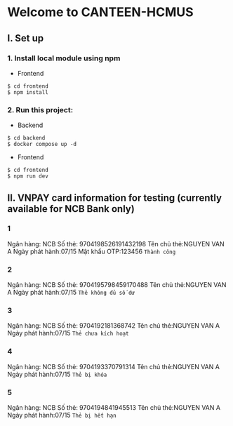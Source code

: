# Welcome to CANTEEN-HCMUS

## I. Set up

### 1. Install local module using npm

-   Frontend

```
$ cd frontend
$ npm install
```

### 2. Run this project:

-   Backend

```
$ cd backend
$ docker compose up -d
```

-   Frontend

```
$ cd frontend
$ npm run dev
```

## II. VNPAY card information for testing (currently available for NCB Bank only)

### 1

Ngân hàng: NCB
Số thẻ: 9704198526191432198
Tên chủ thẻ:NGUYEN VAN A
Ngày phát hành:07/15
Mật khẩu OTP:123456
`Thành công`

### 2

Ngân hàng: NCB
Số thẻ: 9704195798459170488
Tên chủ thẻ:NGUYEN VAN A
Ngày phát hành:07/15
`Thẻ không đủ số dư`

### 3

Ngân hàng: NCB
Số thẻ: 9704192181368742
Tên chủ thẻ:NGUYEN VAN A
Ngày phát hành:07/15
`Thẻ chưa kích hoạt`

### 4

Ngân hàng: NCB
Số thẻ: 9704193370791314
Tên chủ thẻ:NGUYEN VAN A
Ngày phát hành:07/15
`Thẻ bị khóa`

### 5

Ngân hàng: NCB
Số thẻ: 9704194841945513
Tên chủ thẻ:NGUYEN VAN A
Ngày phát hành:07/15
`Thẻ bị hết hạn`